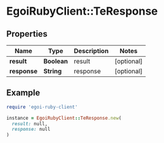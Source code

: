 # EgoiRubyClient::TeResponse

## Properties

| Name | Type | Description | Notes |
| ---- | ---- | ----------- | ----- |
| **result** | **Boolean** | result | [optional] |
| **response** | **String** | response | [optional] |

## Example

```ruby
require 'egoi-ruby-client'

instance = EgoiRubyClient::TeResponse.new(
  result: null,
  response: null
)
```

